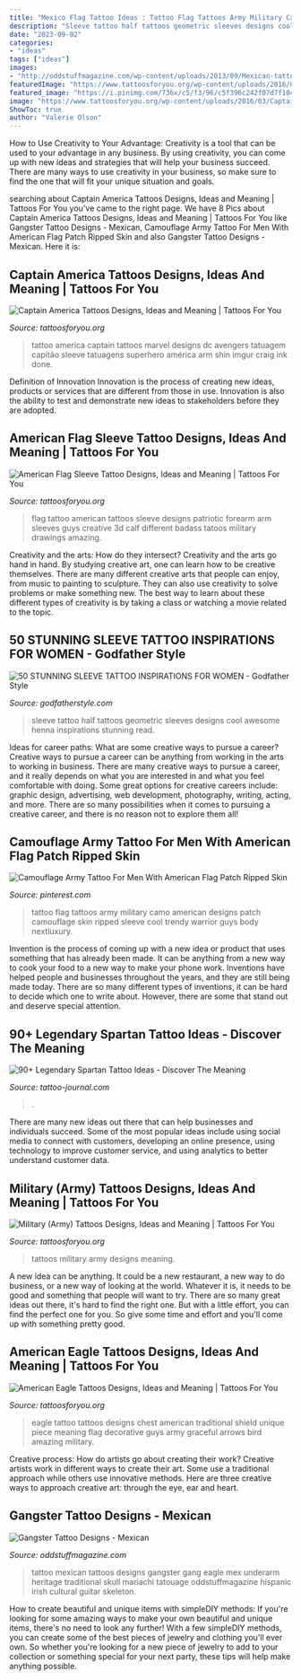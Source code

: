 ```yaml
---
title: "Mexico Flag Tattoo Ideas : Tattoo Flag Tattoos Army Military Camo American Designs Patch Camouflage Skin Ripped Sleeve Cool Trendy Warrior Guys Body Nextluxury"
description: "Sleeve tattoo half tattoos geometric sleeves designs cool awesome henna inspirations stunning read"
date: "2023-09-02"
categories:
- "ideas"
tags: ["ideas"]
images:
- "http://oddstuffmagazine.com/wp-content/uploads/2013/09/Mexican-tattoo-designs-11-531x800.jpg"
featuredImage: "https://www.tattoosforyou.org/wp-content/uploads/2016/03/Captain-America-Tattoo-Images.jpg"
featured_image: "https://i.pinimg.com/736x/c5/f3/96/c5f396c242f07d7f10438c24d57643e1.jpg"
image: "https://www.tattoosforyou.org/wp-content/uploads/2016/03/Captain-America-Tattoo-Images.jpg"
ShowToc: true
author: "Valerie Olson"
---
```



How to Use Creativity to Your Advantage:
Creativity is a tool that can be used to your advantage in any business. By using creativity, you can come up with new ideas and strategies that will help your business succeed. There are many ways to use creativity in your business, so make sure to find the one that will fit your unique situation and goals.

	

		
searching about Captain America Tattoos Designs, Ideas and Meaning | Tattoos For You you've came to the right page. We have 8 Pics about Captain America Tattoos Designs, Ideas and Meaning | Tattoos For You like Gangster Tattoo Designs - Mexican, Camouflage Army Tattoo For Men With American Flag Patch Ripped Skin and also Gangster Tattoo Designs - Mexican. Here it is:
		
    
## Captain America Tattoos Designs, Ideas And Meaning | Tattoos For You

<img loading=lazy src="https://www.tattoosforyou.org/wp-content/uploads/2016/03/Captain-America-Tattoo-Images.jpg" onerror="this.onerror=null;this.src='https://tse2.mm.bing.net/th?id=OIP.CZcxfusmBM1KsBTju1xzBQHaJ5&amp;pid=15.1';" alt="Captain America Tattoos Designs, Ideas and Meaning | Tattoos For You">

_Source: tattoosforyou.org_

>tattoo america captain tattoos marvel designs dc avengers tatuagem capitão sleeve tatuagens superhero américa arm shin imgur craig ink done. 

	

Definition of Innovation
Innovation is the process of creating new ideas, products or services that are different from those in use. Innovation is also the ability to test and demonstrate new ideas to stakeholders before they are adopted.

    
## American Flag Sleeve Tattoo Designs, Ideas And Meaning | Tattoos For You

<img loading=lazy src="https://www.tattoosforyou.org/wp-content/uploads/2017/05/American-Flag-Tattoos-Sleeves.jpg" onerror="this.onerror=null;this.src='https://tse1.mm.bing.net/th?id=OIP.tfzstbOKDOsnY7fCCleUzAHaK5&amp;pid=15.1';" alt="American Flag Sleeve Tattoo Designs, Ideas and Meaning | Tattoos For You">

_Source: tattoosforyou.org_

>flag tattoo american tattoos sleeve designs patriotic forearm arm sleeves guys creative 3d calf different badass tatoos military drawings amazing. 

	

Creativity and the arts: How do they intersect?
Creativity and the arts go hand in hand. By studying creative art, one can learn how to be creative themselves. There are many different creative arts that people can enjoy, from music to painting to sculpture. They can also use creativity to solve problems or make something new. The best way to learn about these different types of creativity is by taking a class or watching a movie related to the topic.

    
## 50 STUNNING SLEEVE TATTOO INSPIRATIONS FOR WOMEN - Godfather Style

<img loading=lazy src="http://godfatherstyle.com/wp-content/uploads/2016/02/Half-Sleeve-Tattoo-Woman1.jpg" onerror="this.onerror=null;this.src='https://tse1.mm.bing.net/th?id=OIP.4zDo9gTl9SYOASdG75KKMAHaK4&amp;pid=15.1';" alt="50 STUNNING SLEEVE TATTOO INSPIRATIONS FOR WOMEN - Godfather Style">

_Source: godfatherstyle.com_

>sleeve tattoo half tattoos geometric sleeves designs cool awesome henna inspirations stunning read. 

	

Ideas for career paths: What are some creative ways to pursue a career?
Creative ways to pursue a career can be anything from working in the arts to working in business. There are many creative ways to pursue a career, and it really depends on what you are interested in and what you feel comfortable with doing. Some great options for creative careers include: graphic design, advertising, web development, photography, writing, acting, and more. There are so many possibilities when it comes to pursuing a creative career, and there is no reason not to explore them all!

    
## Camouflage Army Tattoo For Men With American Flag Patch Ripped Skin

<img loading=lazy src="https://i.pinimg.com/736x/c5/f3/96/c5f396c242f07d7f10438c24d57643e1.jpg" onerror="this.onerror=null;this.src='https://tse1.mm.bing.net/th?id=OIP.9M7QgTUqlBEQCXrcS3hR_wHaHa&amp;pid=15.1';" alt="Camouflage Army Tattoo For Men With American Flag Patch Ripped Skin">

_Source: pinterest.com_

>tattoo flag tattoos army military camo american designs patch camouflage skin ripped sleeve cool trendy warrior guys body nextluxury. 

	

Invention is the process of coming up with a new idea or product that uses something that has already been made. It can be anything from a new way to cook your food to a new way to make your phone work. Inventions have helped people and businesses throughout the years, and they are still being made today. There are so many different types of inventions, it can be hard to decide which one to write about. However, there are some that stand out and deserve special attention.

    
## 90+ Legendary Spartan Tattoo Ideas - Discover The Meaning

<img loading=lazy src="https://tattoo-journal.com/wp-content/uploads/2017/01/Spartan-Tattoo-74-1-650x650.jpg" onerror="this.onerror=null;this.src='https://tse4.mm.bing.net/th?id=OIP.yuE1M_xEYDZJekYML59pZQHaHa&amp;pid=15.1';" alt="90+ Legendary Spartan Tattoo Ideas - Discover The Meaning">

_Source: tattoo-journal.com_

>. 

	

There are many new ideas out there that can help businesses and individuals succeed. Some of the most popular ideas include using social media to connect with customers, developing an online presence, using technology to improve customer service, and using analytics to better understand customer data.

    
## Military (Army) Tattoos Designs, Ideas And Meaning | Tattoos For You

<img loading=lazy src="http://www.tattoosforyou.org/wp-content/uploads/2013/10/Military-Tattoos.jpg" onerror="this.onerror=null;this.src='https://tse4.mm.bing.net/th?id=OIP.h3YuzoXNEkJ0ySn1rJpupwHaMc&amp;pid=15.1';" alt="Military (Army) Tattoos Designs, Ideas and Meaning | Tattoos For You">

_Source: tattoosforyou.org_

>tattoos military army designs meaning. 

	

A new idea can be anything. It could be a new restaurant, a new way to do business, or a new way of looking at the world. Whatever it is, it needs to be good and something that people will want to try. There are so many great ideas out there, it's hard to find the right one. But with a little effort, you can find the perfect one for you. So give some time and effort and you'll come up with something pretty good.

    
## American Eagle Tattoos Designs, Ideas And Meaning | Tattoos For You

<img loading=lazy src="https://www.tattoosforyou.org/wp-content/uploads/2016/03/American-Eagle-Tattoo.jpg" onerror="this.onerror=null;this.src='https://tse2.mm.bing.net/th?id=OIP.h8MxTaPYOZEVm17lGI48cgHaHa&amp;pid=15.1';" alt="American Eagle Tattoos Designs, Ideas and Meaning | Tattoos For You">

_Source: tattoosforyou.org_

>eagle tattoo tattoos designs chest american traditional shield unique piece meaning flag decorative guys army graceful arrows bird amazing military. 

	

Creative process: How do artists go about creating their work?
Creative artists work in different ways to create their art. Some use a traditional approach while others use innovative methods. Here are three creative ways to approach creative art: through the eye, ear and heart.

    
## Gangster Tattoo Designs - Mexican

<img loading=lazy src="http://oddstuffmagazine.com/wp-content/uploads/2013/09/Mexican-tattoo-designs-11-531x800.jpg" onerror="this.onerror=null;this.src='https://tse2.mm.bing.net/th?id=OIP.GOUm2sh-VNTG6dTNEuiRWQHaLK&amp;pid=15.1';" alt="Gangster Tattoo Designs - Mexican">

_Source: oddstuffmagazine.com_

>tattoo mexican tattoos designs gangster gang eagle mex underarm heritage traditional skull mariachi tatouage oddstuffmagazine hispanic irish cultural guitar skeleton. 

	

How to create beautiful and unique items with simpleDIY methods:
If you're looking for some amazing ways to make your own beautiful and unique items, there's no need to look any further! With a few simpleDIY methods, you can create some of the best pieces of jewelry and clothing you'll ever own. So whether you're looking for a new piece of jewelry to add to your collection or something special for your next party, these tips will help make anything possible.

